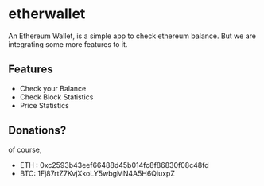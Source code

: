 # etherwallet
An Ethereum Wallet, is a simple app to check ethereum balance. But we are integrating some more features to it.

## Features
 * Check your Balance
 * Check Block Statistics
 * Price Statistics

## Donations?
of course,

 * ETH : 0xc2593b43eef66488d45b014fc8f86830f08c48fd
 * BTC: 1Fj87rtZ7KvjXkoLY5wbgMN4A5H6QiuxpZ 
